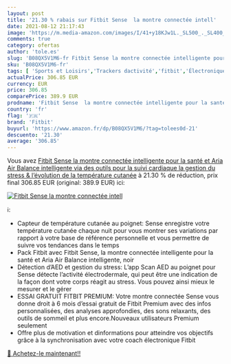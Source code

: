 ```yaml
---
layout: post
title: '21.30 % rabais sur Fitbit Sense  la montre connectée intell'
date: 2021-08-12 21:17:43
image: 'https://m.media-amazon.com/images/I/41+y18KJw1L._SL500_._SL400_.jpg'
comments: true
category: ofertas
author: 'tole.es'
slug: 'B08QX5V1M6-fr Fitbit Sense la montre connectée intelligente pour la...'
sku: 'B08QX5V1M6-fr'
tags: [ 'Sports et Loisirs','Trackers dactivité','fitbit','Électronique sportive', ]
actualPrice: 306.85 EUR
currency: EUR
price: 306.85
comparePrice: 389.9 EUR
prodname: 'Fitbit Sense  la montre connectée intelligente pour la santé et Aria Air Balance intelligente via des outils pour la suivi cardiaque  la gestion du stress & l’évolution de la température cutanée'
country: 'fr'
flag: '🇫🇷'
brand: 'Fitbit'
buyurl: 'https://www.amazon.fr/dp/B08QX5V1M6/?tag=tolees0d-21'
descuento: '21.30'
average: '306.85'
---
```


Vous avez [Fitbit Sense  la montre connectée intelligente pour la santé et Aria Air Balance intelligente via des outils pour la suivi cardiaque  la gestion du stress & l’évolution de la température cutanée](https://www.amazon.fr/dp/B08QX5V1M6/?tag=tolees0d-21)  à  21.30 % de réduction, prix final  306.85 EUR (original: 389.9 EUR) ici:

[![Fitbit Sense  la montre connectée intell](https://m.media-amazon.com/images/I/41+y18KJw1L._SL500_._SL400_.jpg)](https://www.amazon.fr/dp/B08QX5V1M6/?tag=tolees0d-21)

ℹ️:

- Capteur de température cutanée au poignet: Sense enregistre votre température cutanée chaque nuit pour vous montrer ses variations par rapport à votre base de référence personnelle et vous permettre de suivre vos tendances dans le temps
- Pack Fitbit avec Fitbit Sense, la montre connectée intelligente pour la santé et Aria Air Balance intelligente, noir
- Détection d’AED et gestion du stress: L’app Scan AED au poignet pour Sense détecte l’activité électrodermale, qui peut être une indication de la façon dont votre corps réagit au stress. Vous pouvez ainsi mieux le mesurer et le gérer
- ESSAI GRATUIT FITBIT PREMIUM: Votre montre connectée Sense vous donne droit à 6 mois d’essai gratuit de Fitbit Premium avec des infos personnalisées, des analyses approfondies, des sons relaxants, des outils de sommeil et plus encore.Nouveaux utilisateurs Premium seulement
- Offre plus de motivation et dinformations pour atteindre vos objectifs grâce à la synchronisation avec votre coach électronique Fitbit

[🛒 Achetez-le maintenant!!](https://www.amazon.fr/dp/B08QX5V1M6/?tag=tolees0d-21)
